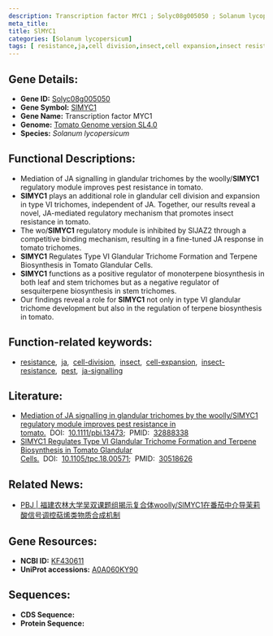 ```yaml
---
description: Transcription factor MYC1 ; Solyc08g005050 ; Solanum lycopersicum
meta_title:
title: SlMYC1
categories: [Solanum lycopersicum]
tags: [ resistance,ja,cell division,insect,cell expansion,insect resistance,pest,ja signalling ]
---
```


## Gene Details:
- **Gene ID:**	[Solyc08g005050]()
- **Gene Symbol:** <u>SlMYC1</u>
- **Gene Name:** Transcription factor MYC1
- **Genome:** [Tomato Genome version SL4.0](https://solgenomics.net/organism/solanum_lycopersicum/genome)
- **Species:** *Solanum lycopersicum*

## Functional Descriptions:
   - Mediation of JA signalling in glandular trichomes by the woolly/**SlMYC1** regulatory module improves pest resistance in tomato.
   - **SlMYC1** plays an additional role in glandular cell division and expansion in type VI trichomes, independent of JA. Together, our results reveal a novel, JA-mediated regulatory mechanism that promotes insect resistance in tomato.
   - The wo/**SlMYC1** regulatory module is inhibited by SlJAZ2 through a competitive binding mechanism, resulting in a fine-tuned JA response in tomato trichomes. 
   - **SlMYC1** Regulates Type VI Glandular Trichome Formation and Terpene Biosynthesis in Tomato Glandular Cells.
   - **SlMYC1** functions as a positive regulator of monoterpene biosynthesis in both leaf and stem trichomes but as a negative regulator of sesquiterpene biosynthesis in stem trichomes.
   - Our findings reveal a role for **SlMYC1** not only in type VI glandular trichome development but also in the regulation of terpene biosynthesis in tomato.

## Function-related keywords:
   - [resistance](/tags/resistance/),&nbsp;&nbsp;[ja](/tags/ja/),&nbsp;&nbsp;[cell-division](/tags/cell-division/),&nbsp;&nbsp;[insect](/tags/insect/),&nbsp;&nbsp;[cell-expansion](/tags/cell-expansion/),&nbsp;&nbsp;[insect-resistance](/tags/insect-resistance/),&nbsp;&nbsp;[pest](/tags/pest/),&nbsp;&nbsp;[ja-signalling](/tags/ja-signalling/)

## Literature:
   - [Mediation of JA signalling in glandular trichomes by the woolly/SlMYC1 regulatory module improves pest resistance in tomato.](https://onlinelibrary.wiley.com/doi/10.1111/pbi.13473)&nbsp;&nbsp;DOI:&nbsp;&nbsp;[10.1111/pbi.13473](https://onlinelibrary.wiley.com/doi/10.1111/pbi.13473);&nbsp;&nbsp;PMID:&nbsp;&nbsp;[32888338](https://pubmed.ncbi.nlm.nih.gov/32888338/)
   - [SlMYC1 Regulates Type VI Glandular Trichome Formation and Terpene Biosynthesis in Tomato Glandular Cells.](https://doi.org/10.1105/tpc.18.00571)&nbsp;&nbsp;DOI:&nbsp;&nbsp;[10.1105/tpc.18.00571](https://doi.org/10.1105/tpc.18.00571);&nbsp;&nbsp;PMID:&nbsp;&nbsp;[30518626](https://pubmed.ncbi.nlm.nih.gov/30518626/)

## Related News:
   - [PBJ | 福建农林大学吴双课题组揭示复合体woolly/SlMYC1在番茄中介导茉莉酸信号调控萜烯类物质合成机制](https://mp.weixin.qq.com/s?__biz=MzIyOTY2NDYyNQ==&mid=2247500156&idx=5&sn=f33758744b2be34732338e6c094dd868&chksm=e8bdb362dfca3a747afd98609562d13b09ec372a8d80b4351f0db0a06b7b71d77c89ca745325&scene=27#wechat_redirect)

## Gene Resources:
- **NCBI ID:**  [KF430611](https://www.ncbi.nlm.nih.gov/gene/?term=KF430611)
- **UniProt accessions:** [A0A060KY90](https://www.uniprot.org/uniprotkb/A0A060KY90/entry)

## Sequences:
- **CDS Sequence:**
- **Protein Sequence:**
